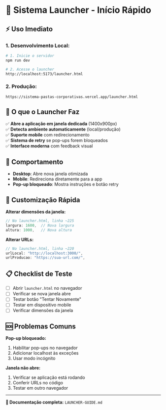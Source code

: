 # 🚀 Sistema Launcher - Início Rápido

## ⚡ Uso Imediato

### **1. Desenvolvimento Local:**

```bash
# 1. Inicie o servidor
npm run dev

# 2. Acesse o launcher
http://localhost:5173/launcher.html
```

### **2. Produção:**

```
https://sistema-pastas-corporativas.vercel.app/launcher.html
```

## 🎯 O que o Launcher Faz

✅ **Abre a aplicação em janela dedicada** (1400x900px)  
✅ **Detecta ambiente automaticamente** (local/produção)  
✅ **Suporte mobile** com redirecionamento  
✅ **Sistema de retry** se pop-ups forem bloqueados  
✅ **Interface moderna** com feedback visual  

## 📱 Comportamento

- **Desktop**: Abre nova janela otimizada
- **Mobile**: Redireciona diretamente para a app
- **Pop-up bloqueado**: Mostra instruções e botão retry

## 🔧 Customização Rápida

**Alterar dimensões da janela:**

```javascript
// No launcher.html, linha ~225
largura: 1600,  // Nova largura
altura: 1000,   // Nova altura
```

**Alterar URLs:**

```javascript
// No launcher.html, linha ~220
urlLocal: "http://localhost:3000/",
urlProducao: "https://sua-url.com/",
```

## 📋 Checklist de Teste

- [ ] Abrir `launcher.html` no navegador
- [ ] Verificar se nova janela abre
- [ ] Testar botão "Tentar Novamente"
- [ ] Testar em dispositivo mobile
- [ ] Verificar dimensões da janela

## 🆘 Problemas Comuns

**Pop-up bloqueado:**

1. Habilitar pop-ups no navegador
2. Adicionar localhost às exceções
3. Usar modo incógnito

**Janela não abre:**

1. Verificar se aplicação está rodando
2. Conferir URLs no código
3. Testar em outro navegador

---

**📄 Documentação completa:** `LAUNCHER-GUIDE.md` 